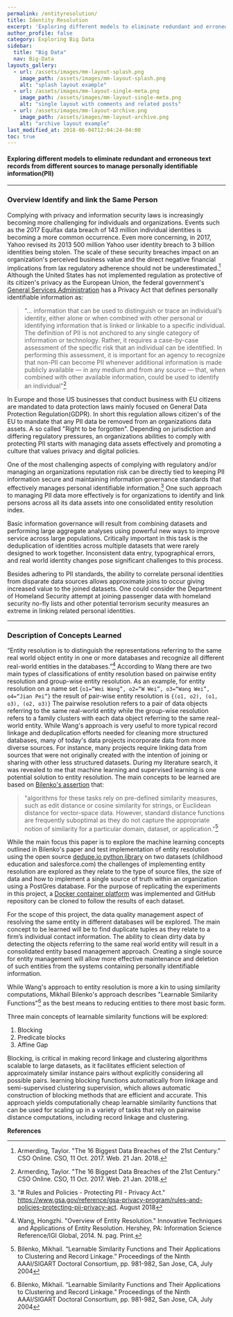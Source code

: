 ```yaml
---
permalink: /entityresolution/
title: Identity Resolution
excerpt: 'Exploring different models to eliminate redundant and erroneous text records from different sources to manage personally identifiable information(PII)'
author_profile: false
category: Exploring Big Data
sidebar:
  title: "Big Data"
  nav: Big-Data
layouts_gallery:
  - url: /assets/images/mm-layout-splash.png
    image_path: /assets/images/mm-layout-splash.png
    alt: "splash layout example"
  - url: /assets/images/mm-layout-single-meta.png
    image_path: /assets/images/mm-layout-single-meta.png
    alt: "single layout with comments and related posts"
  - url: /assets/images/mm-layout-archive.png
    image_path: /assets/images/mm-layout-archive.png
    alt: "archive layout example"
last_modified_at: 2018-06-04T12:04:24-04:00
toc: true
---
```




#### __Exploring different models to eliminate redundant and erroneous text records from different sources to manage personally identifiable information(PII)__
---
### **Overview Identify and link the Same Person**
Complying with privacy and information security laws is increasingly becoming more challenging for individuals and organizations.  Events such as the 2017 Equifax data breach of 143 million individual identities is becoming a more common occurrence.  Even more concerning, in 2017, Yahoo revised its 2013 500 million Yahoo user identity breach to 3 billion identities being stolen.  The scale of these security breaches impact on an organization's perceived business value and the direct negative financial implications from lax regulatory adherence should not be underestimated.[^fn1] Although the United States has not implemented regulation as protective of  its citizen's privacy as the European Union, the federal government's [General Services Administration](https://www.gsa.gov/reference/gsa-privacy-program/rules-and-policies-protecting-pii-privacy-act) has a Privacy Act that defines personally identifiable information as:

> “... information that can be used to distinguish or trace an individual’s identity, either alone or when combined with other personal or identifying information that is linked or linkable to a specific individual. The definition of PII is not anchored to any single category of information or technology. Rather, it requires a case-by-case assessment of the specific risk that an individual can be identified. In performing this assessment, it is important for an agency to recognize that non-PII can become PII whenever additional information is made publicly available — in any medium and from any source — that, when combined with other available information, could be used to identify an individual"[^fn1]

In Europe and those US businesses that conduct business with EU citizens are mandated to data protection laws mainly focused on General Data Protection Regulation(GDPR).   In short this regulation allows citizen's of the EU to mandate that any PII data be removed from an organizations data assets.  A so called "Right to be forgotten". Depending on jurisdiction and differing regulatory pressures, an organizations abilities to comply with protecting PII starts with managing data assets effectively and promoting a culture that values privacy and digital policies.  

One of the most challenging aspects of complying with regulatory and/or managing an organizations reputation risk can be directly tied to keeping PII information secure and maintaining information governance standards that effectively manages personal identifiable information.[^fn2] One such approach to managing PII data more effectively is for organizations to identify and link persons across all its data assets into one consolidated entity resolution index.  

Basic information governance will result from combining datasets and performing large aggregate analyses using powerful new ways to improve service across large populations. Critically important in this task is the deduplication of identities across multiple datasets that were rarely designed to work together. Inconsistent data entry, typographical errors, and real world identity changes pose significant challenges to this process.

Besides adhering to PII standards, the ability to correlate personal identities from disparate data sources allows approximate joins to occur giving increased value to the joined datasets.  One could consider the Department of Homeland Security attempt at joining passenger data with homeland security no-fly lists and other potential terrorism security measures an extreme in linking related personal identities.    

---
### **Description of Concepts Learned**

“Entity resolution is to distinguish the representations referring to the same real world object entity in one or more databases and recognize all different real-world entities in the databases.”[^fn3] According to Wang there are two main types of classifications of entity resolution based on pairwise entity resolution and group-wise entity resolution.  As an example, for entity resolution on a name set `{o1=“Wei Wang”, o2=“W Wei”, o3=“Wang Wei”, o4=“Jian Pei”}` the result of pair-wise entity resolution is `{(o1, o2), (o1, o3), (o2, o3)}` The  pairwise resolution refers to a pair of data objects referring to the same real-world entity while the group-wise resolution refers to a family clusters with each data object referring to the same real-world entity. While Wang's approach is very useful to more typical record linkage and deduplication efforts needed for cleaning more structured databases, many of today's data  projects incorporate data from more diverse sources.  For instance, many projects require linking data from sources that were not originally created with the intention of joining or sharing with other less structured datasets. During my literature search, it was revealed to me that machine learning and supervised learning is one potential solution to entity resolution.  The main concepts to be learned are based on [Bilenko's assertion](https://repositories.lib.utexas.edu/handle/2152/2681) that:

  >"algorithms for these tasks rely on pre-defined similarity measures, such as edit distance or cosine similarity for strings, or Euclidean distance for vector-space data. However, standard distance functions are frequently suboptimal as they do not capture the appropriate notion of similarity for a particular domain, dataset, or application."[^fn4]

While the main focus this paper is to explore the machine learning concepts outlined in Bilenko's paper and test implementation of entity resolution using the open source [dedupe.io python library](https://docs.dedupe.io/en/latest/) on two datasets (childhood education and salesforce.com)  the challenges of implementing entity resolution are explored as they relate to the type of source files, the size of data and how to implement a single source of truth within an organization using a PostGres database.   For the purpose of replicating the experiments in this project, a [Docker container platform](https://www.docker.com/) was implemented and GitHub repository can be cloned to follow the results of each dataset.



For the scope of this project, the data quality management aspect of resolving the same entity in different databases will be explored.  The main concept to be learned will be to find duplicate tuples as they relate to a firm’s individual contact information.  The ability to clean dirty data by detecting the objects referring to the same real world entity will result in a consolidated entity based management approach. Creating a single source for entity management will allow more effective maintenance and deletion of such entities from the systems containing personally identifiable information.

While Wang's approach to entity resolution is more a kin to using similarity computations, Mikhail Bilenko's approach describes "Learnable Similarity Functions"[^fn4] as the best means to reducing entities to there most basic form.

Three main concepts of learnable similarity functions will be explored:

 1. Blocking
 2. Predicate blocks
 3. Affine Gap

Blocking, is critical in making record linkage and clustering algorithms scalable to large datasets, as it facilitates efficient selection of approximately similar instance pairs without explicitly considering all possible pairs. learning blocking functions automatically from linkage and semi-supervised clustering supervision, which allows automatic construction of blocking methods that are efficient and accurate.
This approach yields computationally cheap learnable similarity functions that can be used for scaling up in a variety of tasks that rely on pairwise distance computations, including record linkage and clustering.

**References**


[^fn1]:Armerding, Taylor. "The 16 Biggest Data Breaches of the 21st Century." CSO Online. CSO, 11 Oct. 2017. Web. 21 Jan. 2018.
[^fn2]:"# Rules and Policies - Protecting PII - Privacy Act." https://www.gsa.gov/reference/gsa-privacy-program/rules-and-policies-protecting-pii-privacy-act. August 2018
[^fn3]:Wang, Hongzhi. "Overview of Entity Resolution." Innovative Techniques and Applications of Entity Resolution. Hershey, PA: Information Science Reference/IGI Global, 2014. N. pag. Print.
[^fn4]:Bilenko, Mikhail. “Learnable Similarity Functions and Their Applications to Clustering and Record Linkage.” Proceedings of the Ninth AAAI/SIGART Doctoral Consortium, pp. 981-982, San Jose, CA, July 2004
